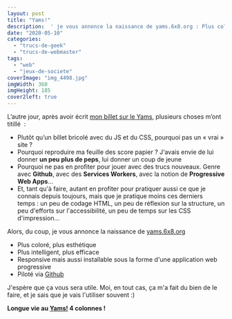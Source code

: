 ```yaml
---
layout: post
title: "Yams!"
description:  ' je vous annonce la naissance de yams.6x8.org : Plus coloré, plus esthétique, plus intelligent, plus efficace, responsive mais aussi installable sous la forme d’une application web progressive et piloté via Github. J’espère que ça vous sera utile. Moi, en tout cas, ça m’a fait du bien de le faire, et je sais que je vais l’utiliser souvent :) Longue vie au Yams! 4 colonnes !'
date: "2020-05-10"
categories: 
  - "trucs-de-geek"
  - "trucs-de-webmaster"
tags: 
  - "web"
  - "jeux-de-societe"
coverImage: "img_4498.jpg"
imgWidth: 360
imgHeight: 185
cover2left: true
---
```


L’autre jour, après avoir écrit [mon billet sur le Yams](https://www.6x8.org/2020/05/le-yam-super-ultimate-pro-elite-version/), plusieurs choses m’ont titillé  :

- Plutôt qu’un billet bricolé avec du JS et du CSS, pourquoi pas un « vrai » site ?
- Pourquoi reproduire ma feuille des score papier ? J‘avais envie de lui donner **un peu plus de peps**, lui donner un coup de jeune
- Pourquoi ne pas en profiter pour jouer avec des trucs nouveaux. Genre avec **Github**, avec des **Services Workers**, avec la notion de **Progressive Web Apps**...
- Et, tant qu'à faire, autant en profiter pour pratiquer aussi ce que je connais depuis toujours, mais que je pratique moins ces derniers temps : un peu de codage HTML, un peu de réflexion sur la structure, un peu d'efforts sur l'accessibilité, un peu de temps sur les CSS d'impression...

Alors, du coup, je vous annonce la naissance de [yams.6x8.org](https://yams.6x8.org/)

- Plus coloré, plus esthétique
- Plus intelligent, plus efficace
- Responsive mais aussi installable sous la forme d'une application web progressive
- Piloté via [Github](https://github.com/zemoko/yams)

J'espère que ça vous sera utile. Moi, en tout cas, ça m'a fait du bien de le faire, et je sais que je vais l'utiliser souvent :)

**Longue vie au [Yams!](https://yams.6x8.org/) 4 colonnes !**
